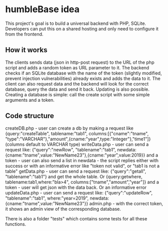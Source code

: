 # humbleBase idea
This project's goal is to build a universal backend with PHP, SQLite.
Developers can put this on a shared hosting and only need to configure it from the frontend.

## How it works
The clients sends data (json in http-post request) to the URL of the php script and adds a random token as URL parameter to it.
The backend checks if an SQLite database with the name of the token (slightly modified, prevent injection vulnerabilities) already exists and adds the data to it.
The client can also request data and the backend will look for the correct database, query the data and send it back. Updating is also possible.
Creating a database is simple: call the create script with some simple arguments and a token.

## Code structure

createDB.php
    - user can create a db by making a request like {query:"createTable", tablename:"tab1", columns:[{"cname":"tname", "type":"VARCHAR"},"amount",{cname:"year",type:"Integer"},"time1"]} (columns default to VARCHAR type)
writeData.php
    - user can send a request like: {"query":"newRow", "tablename":"tab1", newdata:{cname:"tname",value:"NewName23"},{cname:"year",value:2019}} and a token 
    - user can also send a list in newdata
    - the script replies either with success or with an informative error like "token not valid", or "tab1 is not a table"
getData.php
    - user can send a request like: {"query":"getall", "tablename":"tab1"} and get the whole table. Or {query:getwhere, tablename:tab1,where:"bla>4", columns:["tname","amount","year"]} and a token
    - user will get json with the data back. Or an informative error
updateData.php
    - user can send a request like: {"query":"updateRow", "tablename":"tab1", where:"year=2019", newdata:{cname:"tname",value:"NewName23"}}
admin.php
    - with the correct token, it shows an admin view of the corresponding database.

There is also a folder "tests" which contains some tests for all these functions.